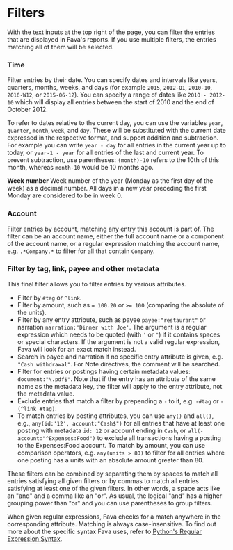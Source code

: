 # Filters

With the text inputs at the top right of the page, you can filter the entries
that are displayed in Fava's reports. If you use multiple filters, the entries
matching all of them will be selected.

### Time

Filter entries by their date. You can specify dates and intervals like years,
quarters, months, weeks, and days (for example `2015`, `2012-Q1`, `2010-10`,
`2016-W12`, or `2015-06-12`). You can specify a range of dates like
`2010 - 2012-10` which will display all entries between the start of 2010 and
the end of October 2012.

To refer to dates relative to the current day, you can use the variables `year`,
`quarter`, `month`, `week`, and `day`. These will be substituted with the
current date expressed in the respective format, and support addition and
subtraction. For example you can write `year - day` for all entries in the
current year up to today, or `year-1 - year` for all entries of the last and
current year. To prevent subtraction, use parentheses: `(month)-10` refers to
the 10th of this month, whereas `month-10` would be 10 months ago.

**Week number** Week number of the year (Monday as the first day of the week) as
a decimal number. All days in a new year preceding the first Monday are
considered to be in week 0.

### Account

Filter entries by account, matching any entry this account is part of. The
filter can be an account name, either the full account name or a component of
the account name, or a regular expression matching the account name, e.g.
`.*Company.*` to filter for all that contain `Company`.

### Filter by tag, link, payee and other metadata

This final filter allows you to filter entries by various attributes.

- Filter by `#tag` or `^link`.
- Filter by amount, such as `= 100.20` or `>= 100` (comparing the absolute of
  the units).
- Filter by any entry attribute, such as payee `payee:"restaurant"` or narration
  `narration:'Dinner with Joe'`. The argument is a regular expression which
  needs to be quoted (with `'` or `"`) if it contains spaces or special
  characters. If the argument is not a valid regular expression, Fava will look
  for an exact match instead.
- Search in payee and narration if no specific entry attribute is given, e.g.
  `"Cash withdrawal"`. For Note directives, the comment will be searched.
- Filter for entries or postings having certain metadata values:
  `document:"\.pdf$"`. Note that if the entry has an attribute of the same name
  as the metadata key, the filter will apply to the entry attribute, not the
  metadata value.
- Exclude entries that match a filter by prepending a `-` to it, e.g. `-#tag` or
  `-(^link #tag)`.
- To match entries by posting attributes, you can use `any()` and `all()`, e.g.,
  `any(id:'12', account:"Cash$")` for all entries that have at least one posting
  with metadata `id: 12` or account ending in `Cash`, or
  `all(-account:"^Expenses:Food")` to exclude all transactions having a posting
  to the Expenses:Food account. To match by amount, you can use comparison
  operators, e.g. `any(units > 80)` to filter for all entries where one posting
  has a units with an absolute amount greater than 80.

These filters can be combined by separating them by spaces to match all entries
satisfying all given filters or by commas to match all entries satisfying at
least one of the given filters. In other words, a space acts like an "and" and a
comma like an "or". As usual, the logical "and" has a higher grouping power than
"or" and you can use parentheses to group filters.

When given regular expressions, Fava checks for a match anywhere in the
corresponding attribute. Matching is always case-insensitive. To find out more
about the specific syntax Fava uses, refer to
[Python's Regular Expression Syntax](https://docs.python.org/3/library/re.html?highlight=match#regular-expression-syntax).

